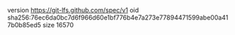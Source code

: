 version https://git-lfs.github.com/spec/v1
oid sha256:76ec6da0bc7d6f966d60e1bf776b4e7a273e77894471599abe00a417b0b85ed5
size 16570
